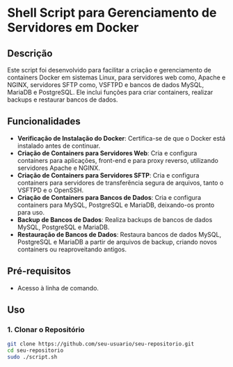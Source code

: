 # Shell Script para Gerenciamento de Servidores em Docker

## Descrição

Este script foi desenvolvido para facilitar a criação e gerenciamento de containers Docker em sistemas Linux, para servidores web como, Apache e NGINX, servidores SFTP como, VSFTPD e bancos de dados MySQL, MariaDB e PostgreSQL.
Ele inclui funções para criar containers, realizar backups e restaurar bancos de dados.

## Funcionalidades

- **Verificação de Instalação do Docker**: Certifica-se de que o Docker está instalado antes de continuar.
- **Criação de Containers para Servidores Web**: Cria e configura containers para aplicações, front-end e para proxy reverso, utilizando servidores Apache e NGINX.
- **Criação de Containers para Servidores SFTP**: Cria e configura containers para servidores de transferência segura de arquivos, tanto o VSFTPD e o OpenSSH.
- **Criação de Containers para Bancos de Dados**: Cria e configura containers para MySQL, PostgreSQL e MariaDB, deixando-os pronto para uso.
- **Backup de Bancos de Dados**: Realiza backups de bancos de dados MySQL, PostgreSQL e MariaDB.
- **Restauração de Bancos de Dados**: Restaura bancos de dados MySQL, PostgreSQL e MariaDB a partir de arquivos de backup, criando novos containers ou reaproveitando antigos.

## Pré-requisitos

- Acesso à linha de comando.

## Uso

### 1. Clonar o Repositório

```bash
git clone https://github.com/seu-usuario/seu-repositorio.git
cd seu-repositorio
sudo ./script.sh
